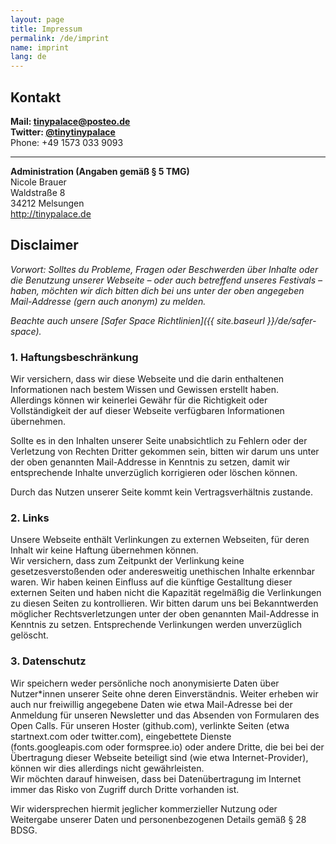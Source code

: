 ```yaml
---
layout: page
title: Impressum
permalink: /de/imprint
name: imprint
lang: de
---
```


## Kontakt

**Mail: <a href='mailt&#111;&#58;ti&#110;%7&#57;p&#97;lace&#64;p%&#54;F&#37;7&#51;&#37;7&#52;&#101;&#111;&#46;&#100;e'>tin<span style="display:none">REMOVETHIS</span>ypala&#99;e&#64;post&#101;o&#46;d&#101;</a>**  
**Twitter: <a href="http://twitter.com/tinytinypalace" target="_blank">@tinytinypalace</a>**  
Phone: +49 1573 033 9093

------

**Administration (Angaben gemäß § 5 TMG)**  
Nicole Brauer  
Waldstraße 8  
34212 Melsungen  
http://tinypalace.de  



## Disclaimer

*Vorwort: Solltes du Probleme, Fragen oder Beschwerden über Inhalte oder die Benutzung unserer Webseite – oder auch betreffend unseres Festivals – haben, möchten wir dich bitten dich bei uns unter der oben angegeben Mail-Addresse (gern auch anonym) zu melden.*  

*Beachte auch unsere [Safer Space Richtlinien]({{ site.baseurl }}/de/safer-space).*

### 1. Haftungsbeschränkung

Wir versichern, dass wir diese Webseite und die darin enthaltenen Informationen nach bestem Wissen und Gewissen erstellt haben.  
Allerdings können wir keinerlei Gewähr für die Richtigkeit oder Vollständigkeit der auf dieser Webseite verfügbaren Informationen übernehmen.  

Sollte es in den Inhalten unserer Seite unabsichtlich zu Fehlern oder der Verletzung von Rechten Dritter gekommen sein, bitten wir darum uns unter der oben genannten Mail-Addresse in Kenntnis zu setzen, damit wir entsprechende Inhalte unverzüglich korrigieren oder löschen können.  

Durch das Nutzen unserer Seite kommt kein Vertragsverhältnis zustande.  

### 2. Links

Unsere Webseite enthält Verlinkungen zu externen Webseiten, für deren Inhalt wir keine Haftung übernehmen können.  
Wir versichern, dass zum Zeitpunkt der Verlinkung keine  gesetzesverstoßenden oder anderesweitig unethischen Inhalte erkennbar waren.
Wir haben keinen Einfluss auf die künftige Gestalltung dieser externen Seiten und haben nicht die Kapazität regelmäßig die Verlinkungen zu diesen Seiten zu kontrollieren.
Wir bitten darum uns bei Bekanntwerden möglicher Rechtsverletzungen unter der oben genannten Mail-Addresse in Kenntnis zu setzen. Entsprechende Verlinkungen werden unverzüglich gelöscht.

### 3. Datenschutz

Wir speichern weder persönliche noch anonymisierte Daten über Nutzer*innen unserer Seite ohne deren Einverständnis. Weiter erheben wir auch nur freiwillig angegebene Daten wie etwa Mail-Adresse bei der Anmeldung für unseren Newsletter und das Absenden von Formularen des Open Calls.
Für unseren Hoster (github.com), verlinkte Seiten (etwa startnext.com oder twitter.com), eingebettete Dienste (fonts.googleapis.com oder formspree.io) oder andere Dritte, die bei bei der Übertragung dieser Webseite beteiligt sind (wie etwa Internet-Provider), können wir dies allerdings nicht gewährleisten.  
Wir möchten darauf hinweisen, dass bei Datenübertragung im Internet immer das Risko von Zugriff durch Dritte vorhanden ist.

Wir widersprechen hiermit jeglicher kommerzieller Nutzung oder Weitergabe unserer Daten und personenbezogenen Details gemäß § 28 BDSG.